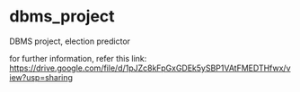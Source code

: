 # dbms_project

DBMS project, election predictor

for further information, refer this link: https://drive.google.com/file/d/1pJZc8kFpGxGDEk5ySBP1VAtFMEDTHfwx/view?usp=sharing
